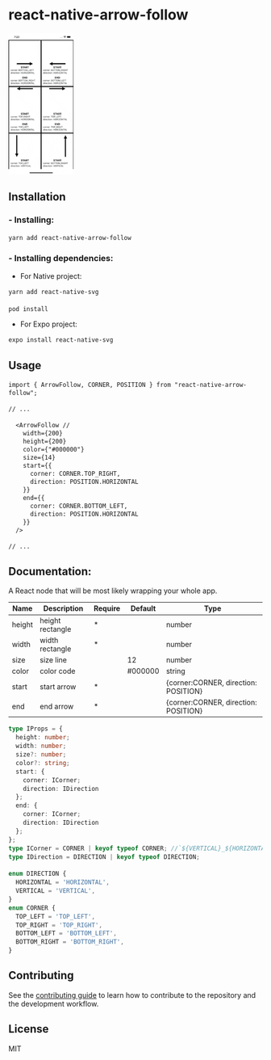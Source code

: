 # react-native-arrow-follow

<img  src=".github/image/preview.gif?raw=true" height="280" />

## Installation

### - Installing:
```sh
yarn add react-native-arrow-follow
```


### - Installing dependencies:

- For Native project:
```sh
yarn add react-native-svg

pod install
```
- For Expo project:
```sh
expo install react-native-svg
```


## Usage

```tsx
import { ArrowFollow, CORNER, POSITION } from "react-native-arrow-follow";

// ...

  <ArrowFollow //
    width={200}
    height={200}
    color={"#000000"}
    size={14}
    start={{
      corner: CORNER.TOP_RIGHT,
      direction: POSITION.HORIZONTAL
    }}
    end={{
      corner: CORNER.BOTTOM_LEFT,
      direction: POSITION.HORIZONTAL
    }}
  />

// ...

```

## Documentation:

A React node that will be most likely wrapping your whole app.

| Name       | Description        | Require  | Default  | Type                                     |
| ---------- | ------------------ | -------- | -------- | ---------------------------------------- |
| height     | height rectangle   |     *    |          | number                                   |
| width      | width rectangle    |     *    |          | number                                   |
| size       | size line          |          | 12       | number                                   |
| color      | color code         |          | #000000  | string                                   |
| start      | start arrow        |     *    |          | {corner:CORNER, direction: POSITION}    |
| end        | end arrow          |     *    |          | {corner:CORNER, direction: POSITION}    |


```ts
type IProps = {
  height: number;
  width: number;
  size?: number;
  color?: string;
  start: {
    corner: ICorner;
    direction: IDirection
  };
  end: {
    corner: ICorner;
    direction: IDirection
  };
};
type ICorner = CORNER | keyof typeof CORNER; //`${VERTICAL}_${HORIZONTAL}`;
type IDirection = DIRECTION | keyof typeof DIRECTION;

enum DIRECTION {
  HORIZONTAL = 'HORIZONTAL',
  VERTICAL = 'VERTICAL',
}
enum CORNER {
  TOP_LEFT = 'TOP_LEFT',
  TOP_RIGHT = 'TOP_RIGHT',
  BOTTOM_LEFT = 'BOTTOM_LEFT',
  BOTTOM_RIGHT = 'BOTTOM_RIGHT',
}
```

## Contributing

See the [contributing guide](CONTRIBUTING.md) to learn how to contribute to the repository and the development workflow.

## License

MIT
